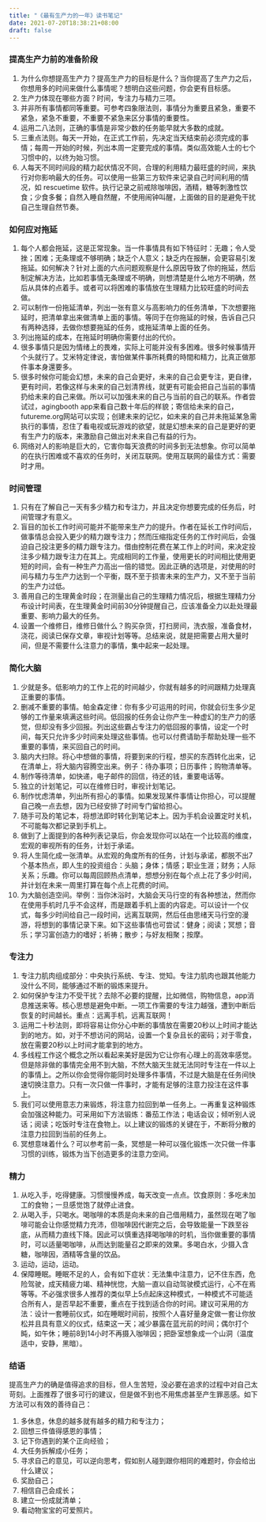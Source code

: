 ```yaml
---
title: "《最有生产力的一年》读书笔记"
date: 2021-07-20T18:38:21+08:00
draft: false
---
```


### 提高生产力前的准备阶段

1. 为什么你想提高生产力？提高生产力的目标是什么？当你提高了生产力之后，你想用多的时间来做什么事情呢？想明白这些问题，你会更有目标感。
2. 生产力体现在哪些方面？时间，专注力与精力三项。
3. 并非所有事情都同等重要。可参考四象限法则，事情分为重要且紧急，重要不紧急，紧急不重要，不重要不紧急来区分事情的重要性。
4. 运用二八法则，正确的事情是非常少数的任务能早就大多数的成就。
5. 三重点法则。每天一开始，在正式工作前，先决定当天结束前必须完成的事情；每周一开始的时候，列出本周一定要完成的事情。类似高效能人士的七个习惯中的，以终为始习惯。
6. 人每天不同时间段的精力起伏情况不同，合理的利用精力最旺盛的时间，来执行对你影响最大的任务。可以使用一些第三方软件来记录自己时间利用的情况，如 rescuetime 软件。执行记录之前戒除咖啡因，酒精，糖等刺激性饮食；少食多餐；自然入睡自然醒，不使用闹钟叫醒，上面做的目的是避免干扰自己生理自然节奏。

### 如何应对拖延

1. 每个人都会拖延，这是正常现象。当一件事情具有如下特征时：无趣；令人受挫；困难；无条理或不够明确；缺乏个人意义；缺乏内在报酬，会更容易引发拖延。如何解决？针对上面的六点问题观察是什么原因导致了你的拖延，然后制定解决方法，比如若事情无条理或不明确，则想清楚是什么地方不明确，然后从具体的点着手。或者可以将困难的事情放在生理精力比较旺盛的时间去做。
2. 可以制作一份拖延清单，列出一张有意义与高影响力的任务清单，下次想要拖延时，把清单拿出来做清单上面的事情。等同于在你拖延的时候，告诉自己只有两种选择，去做你想要拖延的任务，或拖延清单上面的任务。
3. 列出拖延的成本，在拖延时明确你需要付出的代价。
4. 很多事情只是因为情绪上的畏难，实际上可能并没有多困难。很多时候事情开个头就行了。艾米特定律说，害怕做某件事所耗費的時間和精力，比真正做那件事本身還要多。
5. 很多时候你可能会幻想，未来的自己会更好，未来的自己会更专注，更自律，更有时间，若像这样与未来的自己划清界线，就更有可能会把自己当前的事情扔给未来的自己来做。所以可以加强未来的自己与当前的自己的联系。作者尝试过，agingbooth app来看自己数十年后的样貌；寄信给未来的自己，futureme.org网站可以实现；创建未来的记忆，如未来的自己并未拖延某急需执行的事情，忍住了看电视或玩游戏的欲望，就是幻想未来的自己是更好的更有生产力的版本，来激励自己做出对未来自己有益的行为。
6. 网络对人的影响是巨大的，它害你每天浪费的时间多到无法想象。你可以简单的在执行困难或不喜欢的任务时，关闭互联网。使用互联网的最佳方式：需要时才用。

### 时间管理
1. 只有在了解自己一天有多少精力和专注力，并且决定你想要完成的任务后，时间管理才有意义。
2. 盲目的加长工作时间可能并不能带来生产力的提升。作者在延长工作时间后，做事情总会投入更少的精力跟专注力；然而压缩指定任务的工作时间后，会强迫自己投注更多的精力跟专注力。借由控制花费在某工作上的时间，来决定投注多少精力跟专注力在其上。完成相同的工作量，使用更长的时间相比使用更短的时间，会有一种生产力高出一倍的错觉。因此正确的选项是，对使用的时间与精力与生产力达到一个平衡，既不至于损害未来的生产力，又不至于当前的生产力过低。
3. 善用自己的生理黄金时段；在测量出自己的生理精力情况后，根据生理精力分布设计时间表，在生理黄金时间前30分钟提醒自己，应该准备全力以赴处理最重要、影响力最大的任务。
4. 设置一个维修日，维修日做什么？购买杂货，打扫房间，洗衣服，准备食材，浇花，阅读已保存文章，审视计划等等。总结来说，就是把需要占用大量时间，但是不需要什么注意力的事情，集中起来一起处理。

### 简化大脑
1. 少就是多。低影响力的工作上花的时间越少，你就有越多的时间跟精力处理真正重要的事情。
2. 删减不重要的事情。帕金森定律：你有多少可运用的时间，你就会衍生多少足够的工作量来填满这些时间。低回报的任务会让你产生一种虚幻的生产力的感觉，但却没有多少回报。列出这些霸占专注力的低回报的事情，设定一个时间，每天只允许多少时间来处理这些事情。也可以付费请助手帮助处理一些不重要的事情，来买回自己的时间。
3. 脑内大扫除。将心中想做的事情，将要到来的行程，想买的东西转化出来，记在清单上，将大脑内容腾空出来。例子：待办事项；日历事件；购物清单等。
4. 制作等待清单，如快递，电子邮件的回信，待还的钱，重要电话等。
5. 独立的计划笔记，可以在维修日时，审视计划笔记。
6. 制作忧虑清单，列出所有担心的事情。如果发现某件事情让你担心，可以提醒自己晚一点去想，因为已经安排了时间专门留给担心。
7. 随手可及的笔记本，将想法即时转化到笔记本上。因为手机会设置定时关机，不可能每次都记录到手机上。
8. 做到了上面提到的各种列表记录后，你会发现你可以站在一个比较高的维度，宏观的审视所有的任务，计划于承诺。
9. 将人生简化成一张清单。从宏观的角度所有的任务，计划与承诺，都脱不出7个基本热点，即人生的投资组合：头脑；身体；情感；职业生涯；财务；人际关系；乐趣。你可以每周回顾热点清单，想想分别在每个点上花了多少时间，并计划在未来一周里打算在每个点上花费的时间。
10. 为大脑创造空间。举例：当你沐浴时，大脑会天马行空的有各种想法，然而你在使用手机时几乎不会这样，而是跟着手机上面的内容走。可以设计一个仪式，每多少时间给自己一段时间，远离互联网，然后任由思绪天马行空的漫游，将想到的事情记录下来。如下这些事情也可尝试：健身；阅读；冥想；音乐；学习富创造力的嗜好；祈祷；散步；与好友相聚；按摩。

### 专注力
1. 专注力肌肉组成部分：中央执行系统、专注、觉知。专注力肌肉也跟其他能力没什么不同，能够通过不断的锻炼来提升。
2. 如何保护专注力不受干扰？去除不必要的提醒，比如微信，购物信息，app消息推送来等。核心思想是避免中断。一项工作需要的专注力越强，遭到中断后恢复的时间越长。重点：远离手机，远离互联网！
3. 运用二十秒法则，即将容易让你分心中断的事情放在需要20秒以上时间才能达到的地方。如，对于不想访问的网站，设置一个复杂且长的密码；对于零食，放在需要20秒以上时间才能拿到的地方。
4. 多线程工作这个概念之所以看起来美好是因为它让你有心理上的高效率感觉。但是除非做的事情完全用不到大脑，不然大脑天生就无法同时专注在一件以上的事情上。之所以你会觉得你能同时处理多件事情，不过是大脑是在任务间快速切换注意力。只有一次只做一件事时，才能有足够的注意力投注在这件事上。
5. 我们可以使用意志力来锻炼，将注意力拉回到单一任务上。一再重复这种锻炼会加强这种能力。可采用如下方法锻炼：番茄工作法；电话会议；倾听别人说话；阅读；吃饭时专注在食物上。以上建议的锻炼的关键在于，不断将分散的注意力拉回到当前的任务上。
6. 冥想意味着什么？可以参考前一条，冥想是一种可以强化锻炼一次只做一件事习惯的训练，锻炼为当下创造更多的注意力空间。

### 精力
1. 从吃入手，吃得健康。习惯慢慢养成，每天改变一点点。饮食原则：多吃未加工的食物；一旦感觉饱了就停止进食。
2. 从喝入手，只喝水。喝咖啡的本质是向未来的自己借用精力，虽然现在喝了咖啡可能会让你感觉精力充沛，但咖啡因代谢完之后，会导致能量一下跌至谷底，从而精力直线下降。因此可以慎重选择喝咖啡的时机，当你做重要的事情时，可以适量喝咖啡，从而达到能量召之即来的效果。多喝白水，少摄入含糖，咖啡因，酒精等含量的饮品。
3. 运动，运动，运动。
4. 保障睡眠。睡眠不足的人，会有如下症状：无法集中注意力，记不住东西，危险驾驶，成天精疲力竭、精神恍惚，大脑一直以自动驾驶模式运行，心不在焉等等。不必强求很多人推荐的类似早上5点起床这种模式，一种模式不可能适合所有人，是否早起不重要，重点在于找到适合你的时间。建议可采用的方法：设计一套睡前仪式，如在睡眠时间前，按照个人喜好量身定做一套让你放松并且具有意义的仪式，结束这一天；减少暴露在蓝光前的时间；偶尔打个盹，如午休；睡前8到14小时不再摄入咖啡因；把卧室想象成一个山洞（温度适中，安静，黑暗）。

### 结语
提高生产力的确是值得追求的目标，但人生苦短，没必要在追求的过程中对自己太苛刻。上面推荐了很多可行的建议，但是做不到也不用焦虑甚至产生罪恶感。如下方法可以有效的善待自己：
1. 多休息，休息的越多就有越多的精力和专注力；
2. 回想三件值得感恩的事情；
3. 记下你遇到的某个正向经验；
4. 大任务拆解成小任务；
5. 寻求自己的意见，可以逆向思考，假如别人碰到跟你相同的难题时，你会给出什么建议；
6. 奖励自己；
7. 相信自己会成长；
8. 建立一份成就清单；
9. 看动物宝宝的可爱照片。

